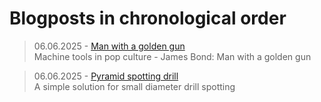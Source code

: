 # Blogposts in chronological order

>06.06.2025 - [Man with a golden gun](/posts/2025_06_06_man_with_a_golden_gun.md)  
>Machine tools in pop culture - James Bond: Man with a golden gun

>06.06.2025 - [Pyramid spotting drill](/posts/2025_06_06_pyramid_spotting_drill.md)  
>A simple solution for small diameter drill spotting